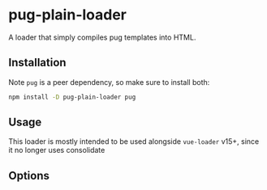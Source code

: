 # pug-plain-loader

A loader that simply compiles pug templates into HTML.

## Installation

Note `pug` is a peer dependency, so make sure to install both:

``` sh
npm install -D pug-plain-loader pug
```

## Usage

This loader is mostly intended to be used alongside `vue-loader` v15+, since it no longer uses consolidate

## Options
